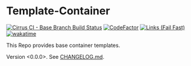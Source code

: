 Template-Container
===

[![Cirrus CI - Base Branch Build Status](https://img.shields.io/cirrus/github/qte77/Template-Container?logo=Cirrus-ci)](https://cirrus-ci.com/github/gte77/Template-ContainerTemplate-Container)
[![CodeFactor](https://www.codefactor.io/repository/github/qte77/Template-Container/badge)](https://www.codefactor.io/repository/github/qte77/Template-Container)
[![Links (Fail Fast)](https://github.com/qte77/Template-Container/actions/workflows/links-fail-fast.yml/badge.svg)](https://github.com/qte77/Template-Container/actions/workflows/links-fail-fast.yml)
[![wakatime](https://wakatime.com/badge/github/qte77/Template-Container.svg)](https://wakatime.com/badge/github/qte77/Template-Container)

This Repo provides base container templates.

Version <0.0.0>. See [CHANGELOG.md](./CHANGELOG.md).
